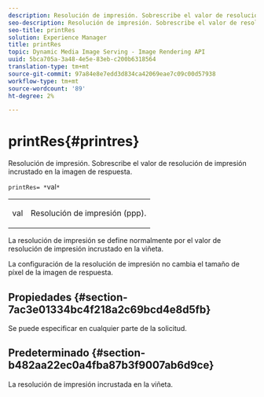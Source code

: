 ```yaml
---
description: Resolución de impresión. Sobrescribe el valor de resolución de impresión incrustado en la imagen de respuesta.
seo-description: Resolución de impresión. Sobrescribe el valor de resolución de impresión incrustado en la imagen de respuesta.
seo-title: printRes
solution: Experience Manager
title: printRes
topic: Dynamic Media Image Serving - Image Rendering API
uuid: 5bca705a-3a48-4e5e-83eb-c200b6318564
translation-type: tm+mt
source-git-commit: 97a84e8e7edd3d834ca42069eae7c09c00d57938
workflow-type: tm+mt
source-wordcount: '89'
ht-degree: 2%

---
```



# printRes{#printres}

Resolución de impresión. Sobrescribe el valor de resolución de impresión incrustado en la imagen de respuesta.

`printRes= *`val`*`

<table id="simpletable_3B5576DD070547538E74D4059B3E8251"> 
 <tr class="strow"> 
  <td class="stentry"> <p><span class="varname"> val</span> </p> </td> 
  <td class="stentry"> <p>Resolución de impresión (ppp). </p></td> 
 </tr> 
</table>

La resolución de impresión se define normalmente por el valor de resolución de impresión incrustado en la viñeta.

La configuración de la resolución de impresión no cambia el tamaño de píxel de la imagen de respuesta.

## Propiedades {#section-7ac3e01334bc4f218a2c69bcd4e8d5fb}

Se puede especificar en cualquier parte de la solicitud.

## Predeterminado {#section-b482aa22ec0a4fba87b3f9007ab6d9ce}

La resolución de impresión incrustada en la viñeta.

